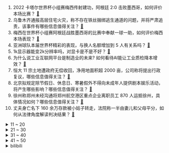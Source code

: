 1. 2022 卡塔尔世界杯小组赛梅西传射建功，阿根廷 2:0 击败墨西哥，如何评价本场比赛？ [:link:](https://www.zhihu.com/question/569025929)
2. 乌鲁木齐通报高层住宅火灾，称不存在铁丝捆绑逃生通道的问题，并将严肃追责，该事件有哪些信息值得关注？ [:link:](https://www.zhihu.com/question/568853360)
3. 梅西在世界杯小组赛阿根廷战胜墨西哥的比赛中奉献一球一助，如何评价梅西本场表现？ [:link:](https://www.zhihu.com/question/569109831)
4. 亚洲球队本届世界杯精彩的表现，与换人名额增加到 5 人有关系吗？ [:link:](https://www.zhihu.com/question/568943274)
5. 1k显示器能变2k分辨率吗，对显卡是不是不好？ [:link:](https://www.zhihu.com/question/503903859)
6. 为什么说工业互联网平台是制造业的未来? 如何看待AI能让工业质检降本增效？ [:link:](https://www.zhihu.com/question/568979533)
7. 恒大 11 宗土地遭政府无偿收回，净用地面积超 2000 亩，公司称将提出行政复议，哪些信息值得关注？ [:link:](https://www.zhihu.com/question/568782887)
8. 北京拟规定除节假日、休息日、寒暑假外不得向未成年人提供剧本娱乐活动，将产生哪些影响？哪些信息值得关注？ [:link:](https://www.zhihu.com/question/568590920)
9. 徐州称郑州未经沟通将郑州航空港区重点企业离职员工 870 人运抵徐州，具体情况如何？哪些信息值得关注？ [:link:](https://www.zhihu.com/question/568965799)
10. 丈夫身亡名下 160 余万存款被小姑子转走，法院称一半由妻儿和父母平分，如何从法律角度解读判决结果？ [:link:](https://www.zhihu.com/question/568972819)
<details>
<summary>11 ~ 20</summary>

11. 2022 年卡塔尔世界杯小组赛姆巴佩梅开二度，法国 2:1 丹麦提前出线，如何评价这场比赛？ [:link:](https://www.zhihu.com/question/567615854)
12. 欧盟要求美国停止歧视做法，公平对待欧洲企业，否则将视情采取应对措施，欧美此番争端会否演变为贸易战？ [:link:](https://www.zhihu.com/question/568975379)
13. 室友们熬夜看世界杯，但我不感兴趣，影响我休息了怎么办？ [:link:](https://www.zhihu.com/question/568180928)
14. 加拿大驻华大使馆官员旁听了吴亦凡一审判决，吴亦凡被驱逐后是否还会被当地审判？加拿大的法律是如何规定的？ [:link:](https://www.zhihu.com/question/568797859)
15. 多地上线官方房产租售平台，将给房产交易市场带来哪些改变？对房产中介行业有何影响？ [:link:](https://www.zhihu.com/question/568998468)
16. 乌克兰全境进入停电状态，当地老百姓如何看待来自俄罗斯的“冬天的惩罚”？ [:link:](https://www.zhihu.com/question/568424194)
17. 张兰称每天直播 10 小时渡难关，欲与汪小菲圆上市梦，还表示麻六记不轻易融资，如何看待这个说法？ [:link:](https://www.zhihu.com/question/568753102)
18. 刘强东批评高管讲故事太多，谈成本、效率、体验太少，如何看待这一发言？ [:link:](https://www.zhihu.com/question/568600627)
19. 男生冬季穿搭有什么技巧，有哪些单品推荐？ [:link:](https://www.zhihu.com/question/568018187)
20. 日本队世界杯爆冷战胜德国，《足球小将》剧情走进现实，如何看待这部漫画对日本足球发展的影响？ [:link:](https://www.zhihu.com/question/568554764)
</details>
<details>
<summary>21 ~ 30</summary>

21. 如果给你六千万，代价是余生都看不见月亮，你会答应吗？ [:link:](https://www.zhihu.com/question/444969517)
22. 湖南蓝码上线 1 天被取消，当地疾控中心称对外省来返人员弹窗提醒，如何看待此事件？ [:link:](https://www.zhihu.com/question/568980788)
23. 为什么去图书馆学习效率会更高? [:link:](https://www.zhihu.com/question/565020611)
24. 骨传导耳机值得买吗？ [:link:](https://www.zhihu.com/question/308304327)
25. 粒子的位置和动量不能同时测出，以上帝视角来看，那么粒子在同一时刻存在具体的位置和动量吗？ [:link:](https://www.zhihu.com/question/558619466)
26. 台海军一艘登陆艇因「舱内进水」沉没，事故除天气原因外是否有人为疏忽？目前调查情况如何？ [:link:](https://www.zhihu.com/question/568761614)
27. 为什么小说在文学中的地位这么高？为什么很多时候谈起世界文学名著的时候想到的大多都是小说？ [:link:](https://www.zhihu.com/question/474022698)
28. 骑兵的战略移动能力真的很差吗？ [:link:](https://www.zhihu.com/question/568159220)
29. 足球迷们觉得哪场足球比赛值得拍成电影？ [:link:](https://www.zhihu.com/question/566825974)
30. 你有什么建议给女孩子吗? [:link:](https://www.zhihu.com/question/386853992)
</details>
<details>
<summary>31 ~ 40</summary>

31. 如何看待汤唯凭借《分手的决心》获得第 43 届韩国青龙电影奖影后，成为首个获奖的外国人？ [:link:](https://www.zhihu.com/question/568835101)
32. 想要面部紧致提升，可以用什么办法？ [:link:](https://www.zhihu.com/question/67486244)
33. 必胜客到底是西餐还是快餐？ [:link:](https://www.zhihu.com/question/316255812)
34. 美国前财政部长萨默斯建议拜登「少给中国紧螺丝，多给美国松绑」，如何理解这一表态？ [:link:](https://www.zhihu.com/question/568788801)
35. 求大神们推荐！6000-7000推荐哪些笔记本电脑？ [:link:](https://www.zhihu.com/question/557643408)
36. 柯南剧场版「名侦探柯南：黑铁的鱼影」2023 年 4 月 14 日上映，你对此有何期待？ [:link:](https://www.zhihu.com/question/568812335)
37. 中国国家男子足球队原主教练李铁涉嫌严重违法，正接受监察调查，哪些信息值得关注？ [:link:](https://www.zhihu.com/question/568954495)
38. 新加坡会成为亚洲最大金融中心吗? [:link:](https://www.zhihu.com/question/567622246)
39. 厄瓜多尔允许学生停课看比赛，当地政府称此举可增强民族自豪感，如何评价厄瓜多尔对足球的重视程度? [:link:](https://www.zhihu.com/question/568956429)
40. 2022 年卡塔尔世界杯小组赛澳大利亚 1:0 小胜突尼斯，如何评价本场比赛？ [:link:](https://www.zhihu.com/question/568997062)
</details>
<details>
<summary>41 ~ 50</summary>

41. 室友哪些不该看的东西被你无意之间看到了？ [:link:](https://www.zhihu.com/question/333250627)
42. 2022 年卡塔尔世界杯小组赛莱万传射建功，波兰 2:0 击败沙特，如何评价本场比赛？ [:link:](https://www.zhihu.com/question/569008672)
43. 新疆表示防疫要力戒简单化、「一刀切」、层层加码等做法，哪些信息需要关注？ [:link:](https://www.zhihu.com/question/569020639)
44. 媒体评吴亦凡案宣判，「别在流量中丧失做人底线」，哪些信息值得关注？ [:link:](https://www.zhihu.com/question/568799872)
45. 如何看待河南回应 7 万吨蔬菜滞销，称「对层层加码问题，进行专项治理」？ [:link:](https://www.zhihu.com/question/568991936)
46. 有哪些事情你长大了后才知道？ [:link:](https://www.zhihu.com/question/392785137)
47. 如何看待美国 FCC 禁止华为和中兴等五家中企在美销售设备，声称「对国家安全构成不可接受的风险」？ [:link:](https://www.zhihu.com/question/568956706)
48. 王兴回应腾讯抛售美团股份，将在战略和运营上与腾讯保持合作，哪些信息值得关注? [:link:](https://www.zhihu.com/question/568831623)
49. 长途骑行的魅力体现在哪些地方？ [:link:](https://www.zhihu.com/question/566975681)
50. 与人讲道理最终会变成争论是怎么回事？ [:link:](https://www.zhihu.com/question/556719841)
</details><details>
<summary>bilibili</summary>

1. 无屏风表演《口技》还原文言文 ！！！ [:link:](//www.bilibili.com/video/BV1JD4y1e7Q4)
2. 羊村（2） [:link:](//www.bilibili.com/video/BV1yG4y1R7aA)
3. 这可能是我这辈子距离梅西最近的一次 [:link:](//www.bilibili.com/video/BV1qR4y1o7WW)
4. 疯油精，全款拿下 [:link:](//www.bilibili.com/video/BV1ZM411r7n7)
5. 店里卖1588的招牌菜，自己在家做，居然只花了。。。 [:link:](//www.bilibili.com/video/BV17M411r7Sc)
6. 《原神》3.3版本PV：「六入尽明，诸相皆无」 [:link:](//www.bilibili.com/video/BV12K411975v)
7. 密室员工:“放心，我很敬业的” [:link:](//www.bilibili.com/video/BV13W4y1s7Y6)
8. 当 代 热 门 网 络 视 频 现 状 [:link:](//www.bilibili.com/video/BV1Mg411i7K6)
9. 如此敏感 [:link:](//www.bilibili.com/video/BV1X14y1J72p)
10. 一个小女孩不慎食用了96颗大麻软糖，这是她的大脑发生的变化 [:link:](//www.bilibili.com/video/BV1fg411v7fL)
<details>
<summary>11 ~ 20</summary>

11. 男友在你面前VS男友在闺蜜面前 [:link:](//www.bilibili.com/video/BV1Q44y1X7hb)
12. 「世界的名字」——布洛妮娅「真理之律者」角色预告 [:link:](//www.bilibili.com/video/BV1r841177nX)
13. 中式rap [:link:](//www.bilibili.com/video/BV1mW4y1W7XH)
14. 加价之王惨败！丰田埃尔法对撞岚图梦想家 [:link:](//www.bilibili.com/video/BV11P411u7bK)
15. 挑战成为一只世界杯吉祥物 [:link:](//www.bilibili.com/video/BV1r841177sG)
16. 卡琳娜大型玩火现场！内含想删社死镜头，学会的第一个谐音梗竟是“紫腚大火”？ [:link:](//www.bilibili.com/video/BV1hM411r7Z5)
17. 下次就算泥塘里有黄金～我都不下去摸了！ [:link:](//www.bilibili.com/video/BV1tD4y1s7SE)
18. 国足：最终还是我一个人扛下了所有 [:link:](//www.bilibili.com/video/BV1U24y117fq)
19. ⚡反 向 广 告⚡ [:link:](//www.bilibili.com/video/BV14e4y1g7yD)
20. 既然父母没教育，那就交给我来教育 [:link:](//www.bilibili.com/video/BV1214y1J7TJ)
</details>
<details>
<summary>21 ~ 30</summary>

21. 男性可以娶4个老婆？想去卡塔尔打工？别再瞎吹这个石油帝国了！【洞察社会系列80】 [:link:](//www.bilibili.com/video/BV1TK411R7bN)
22. 小猫咪打架能有多上头？吃了暗亏的喵师傅，还爆了件“装备”！ [:link:](//www.bilibili.com/video/BV1f24y1C7Ms)
23. 头 号 洒 家 [:link:](//www.bilibili.com/video/BV1zg411p7Hp)
24. 乒乓球为什么不能被带上飞机？ [:link:](//www.bilibili.com/video/BV1ND4y1x74K)
25. 勇敢小狗 负重前行 [:link:](//www.bilibili.com/video/BV1j44y1X74L)
26. 知道自己火了后 卡塔尔小王子为国内网友录制了一条视频 [:link:](//www.bilibili.com/video/BV1Pv4y12779)
27. 狗熊岭之谜即将揭晓...就在2023春节！～ [:link:](//www.bilibili.com/video/BV1s841177nQ)
28. 破案了，回“6”的原因找到了 [:link:](//www.bilibili.com/video/BV1n24y1C7tG)
29. 这都是啥...？厕纸地狱！2023年1月新番导视！【泛式】 [:link:](//www.bilibili.com/video/BV1RW4y1H7hL)
30. 【warma】太恐怖了！才玩一下就天亮了 [:link:](//www.bilibili.com/video/BV1X3411f7jK)
</details>
<details>
<summary>31 ~ 40</summary>

31. 最炫原神风变装 [:link:](//www.bilibili.com/video/BV1n24y1C7Kj)
32. 人类靠什么，才能大规模走出地球？【奇怪的知识】 [:link:](//www.bilibili.com/video/BV1nG4y1d7yt)
33. 未成年人沉迷游戏得到解决：不再玩游戏，而是看短视频 [:link:](//www.bilibili.com/video/BV1FP4y1d7EH)
34. 女声开口惊艳!!校园神级合唱《我用什么把你留住》所以生命璀璨如歌 [:link:](//www.bilibili.com/video/BV1fe4y1p7Co)
35. 坏消息：乱剪  好消息：乱到极致 [:link:](//www.bilibili.com/video/BV1N8411777V)
36. 今年冬天吃烤地瓜了吗 [:link:](//www.bilibili.com/video/BV16M411r7Z7)
37. 太惊艳了！终于见到真正的四水归堂了，场景真的太美了，佩服古人的智慧 [:link:](//www.bilibili.com/video/BV1eR4y1o7zf)
38. 我收容了MC主世界的所有BOSS！！！ [:link:](//www.bilibili.com/video/BV1aP4y1X7XU)
39. 我们飞了10000公里！探秘巴黎地标，埃菲尔铁塔餐厅！ [:link:](//www.bilibili.com/video/BV1wP411u747)
40. 我带过的奇葩游客 [:link:](//www.bilibili.com/video/BV1J44y1X7dr)
</details>
<details>
<summary>41 ~ 50</summary>

41. 【医学博士】危急情况如何自救？I 这条视频关键时刻能救你一命 [:link:](//www.bilibili.com/video/BV1N84y1y7qz)
42. 这设计师脑洞是真大啊！ [:link:](//www.bilibili.com/video/BV1ig411i7e4)
43. 心情不平稳思维混乱想象力枯竭的时候  来试试布朗噪声的效果 [:link:](//www.bilibili.com/video/BV1c14y1p7tG)
44. “仅此四十六分四十秒，究竟怎样的结局才能配上这一路颠沛流离” [:link:](//www.bilibili.com/video/BV1q44y1X7rj)
45. 【危机合约#11】全网首杀 赝波行动登顶36  锐眼破虚浪 飞雪凝赝波 [:link:](//www.bilibili.com/video/BV1x8411L7i6)
46. 是的，我有个破吉尼斯世界纪录的朋友了（下集） [:link:](//www.bilibili.com/video/BV1dv4y117j7)
47. 求求了, 中国学生别再这么写英语啦! | 英语写作常见问题 | 提高英文写作TIPS [:link:](//www.bilibili.com/video/BV1rK411d7mb)
48. cheems，变的是你嘴里的味觉 [:link:](//www.bilibili.com/video/BV1cK411o7WC)
49. 鲲鲲进击世界杯 [:link:](//www.bilibili.com/video/BV1ng411v7ZM)
50. 我又找了一堆UP重考科目二，公布成绩的时候我震惊了... [:link:](//www.bilibili.com/video/BV18P411u7Xa)
</details>
<details>
<summary>51 ~ 60</summary>

51. 我的世界：矛盾的佛系种子，啥也没有，但又好像什么都有 [:link:](//www.bilibili.com/video/BV1WM411k7Gq)
52. 若把你比作歌 [:link:](//www.bilibili.com/video/BV1uY411Z7yL)
53. 没拍下来后悔一辈子，是时候展示真正技术，说了外面禁止使用魔法#满级人类 #高能瞬间 [:link:](//www.bilibili.com/video/BV1QP411M7Qk)
54. 被唢呐送走的“日本神曲”，唢呐一响当场去世，网友：把布盖上 [:link:](//www.bilibili.com/video/BV1Y3411f75P)
55. 碟中谍中谍中谍... [:link:](//www.bilibili.com/video/BV1Ne4y1W7zh)
56. 80s赛博香港经典金曲！完整版·粤语复古《I Really Want to Stay At Your House》【赛博朋克：边缘行者】（合成器浪潮） [:link:](//www.bilibili.com/video/BV1j44y1X7zj)
57. 【特效熟】New Cydonia - Vox Akuma Cover【Vox Akuma/NIJISANJI EN】 [:link:](//www.bilibili.com/video/BV1qg411p7Sm)
58. 为了让大爷吃水果，我付出了多大的努力... [:link:](//www.bilibili.com/video/BV1xP4y1R7qz)
59. “这是有多么热爱足球呀，一张口就是满分作文！” [:link:](//www.bilibili.com/video/BV1SG4y1V7jz)
60. 【Zc故事】强 人 锁 男 [:link:](//www.bilibili.com/video/BV1GM411r7Va)
</details>
<details>
<summary>61 ~ 70</summary>

61. 看看大学生如何生活 [:link:](//www.bilibili.com/video/BV1Eg411p7iK)
62. 接小人退散螂宝 [:link:](//www.bilibili.com/video/BV1kR4y1o7jg)
63. 【阿斗】红袍女巫真实身份揭秘，看完不忍直视！ 美剧史诗巨作《权力的游戏》第20期 [:link:](//www.bilibili.com/video/BV1dK41197pk)
64. 极度治愈冰糖橘子，这样的砂糖橘你能炫几个？ [:link:](//www.bilibili.com/video/BV1k3411f7hm)
65. 萨克斯 猪！⚡猪！⚡侠！(本人) [:link:](//www.bilibili.com/video/BV1YK411d7wM)
66. 顶级饭店的糖醋排骨秘方，没想到这么简单！秘诀只有这2点！ [:link:](//www.bilibili.com/video/BV17e4y1g76f)
67. 终于说服小霉猫跳这个舞了 [:link:](//www.bilibili.com/video/BV13G4y1d7N8)
68. up的心情实在难以支撑起一个标题 [:link:](//www.bilibili.com/video/BV1U24y1y7Ey)
69. 是牛全责！ [:link:](//www.bilibili.com/video/BV1U841177Vz)
70. 【时长3小时】世界上最好听的50粤语歌曲，值得你单曲循环的50首经典粤语歌曲合集！ [:link:](//www.bilibili.com/video/BV1tv4y127ZC)
</details>
<details>
<summary>71 ~ 80</summary>

71. 求求你别玩假原神了！这才是真原神！草神逆袭！ [:link:](//www.bilibili.com/video/BV1v84y1r7sR)
72. 世界观CG | 《猫咪公寓2》公测正式定档12月15日！ [:link:](//www.bilibili.com/video/BV1114y1J7qH)
73. 切 尔 西 捉 鸡 大 队 [:link:](//www.bilibili.com/video/BV1WR4y1o71r)
74. 卡塔尔世界杯“表情包王子”用中文感谢中国网友 [:link:](//www.bilibili.com/video/BV1nR4y1Z7FX)
75. 篮球，也需要时刻注意优雅！ [:link:](//www.bilibili.com/video/BV12R4y1o7JR)
76. 改装300台机器人，保安大队成立！ [:link:](//www.bilibili.com/video/BV1GP411u79V)
77. 绝了！好吃到爆！【肥牛白菜千层锅】一锅鲜到眉毛掉！ [:link:](//www.bilibili.com/video/BV1kW4y1H77k)
78. 当整个鬼畜区穿上切尔西 [:link:](//www.bilibili.com/video/BV1fv4y117mA)
79. 预算十元，十道打工族必备月末贫穷料理，拮据的日子我要放开吃 [:link:](//www.bilibili.com/video/BV1fY411R7qm)
80. 在？随个份子？（当我的好兄弟在我的婚礼上顺便结了个婚） [:link:](//www.bilibili.com/video/BV1WR4y1Z7R5)
</details>
<details>
<summary>81 ~ 90</summary>

81. 刘庸尝试意大利牛排和香肠 [:link:](//www.bilibili.com/video/BV1QW4y1H7hW)
82. 【汪小菲大s骂战后续】走向逐渐离奇，up活活看傻 [:link:](//www.bilibili.com/video/BV1Re4y1p7pW)
83. 见过官方开挂的游戏吗？ [:link:](//www.bilibili.com/video/BV1yR4y1Z7nM)
84. 当你有个年龄差很大的哥哥 [:link:](//www.bilibili.com/video/BV1v44y1D7W4)
85. 猫德学院回访记-两撮毛（算不算最美逆袭猫呢） [:link:](//www.bilibili.com/video/BV12Y411R7tT)
86. 日本足球的胜利，让人反思中国足球的问题 [:link:](//www.bilibili.com/video/BV1XP411M7fj)
87. 烤肉用的硅油纸会致癌？ [:link:](//www.bilibili.com/video/BV17d4y1t7Qt)
88. 听说我要去上班b站连夜多安排了俩保安 [:link:](//www.bilibili.com/video/BV1884y1C7bA)
89. 警花测评：警用电击枪威力有多大？一米八小伙的腿都软了？ [:link:](//www.bilibili.com/video/BV1AP411u7Xj)
90. ⚡️监 狱 哥 哥⚡️ [:link:](//www.bilibili.com/video/BV1e8411L7CH)
</details>
<details>
<summary>91 ~ 100</summary>

91. 法律咨询，5块一次 [:link:](//www.bilibili.com/video/BV1y44y1X7K2)
92. 蓝色妖姬竟然也是ikun [:link:](//www.bilibili.com/video/BV1Fd4y1t7r8)
93. 我发音不标准，你看字幕就好！ [:link:](//www.bilibili.com/video/BV1PP411u7Jm)
94. 耗时两年，总计十万字！深度解读《空之境界》全集！ [:link:](//www.bilibili.com/video/BV1uW4y1s7zN)
95. 《功能型饮料》 [:link:](//www.bilibili.com/video/BV1ig411i7PZ)
96. 德军即将拥有核武器？燕子小队：无所谓，我会出手 [:link:](//www.bilibili.com/video/BV1ag411p7Ze)
97. 骑行川西，大白天看到五只狼和一群秃鹫，有点害怕找了个铁皮房扎营 [:link:](//www.bilibili.com/video/BV1iG4y1d7xt)
98. “掩于冰点下的极致浪漫”-《ℬℴ𝓇𝓃 𝒶 𝒮𝓉𝓇𝒶𝓃ℊℯ𝓇》 [:link:](//www.bilibili.com/video/BV16P411u7gK)
99. 【36氪】为什么我们看病花了这么多钱，医院依旧不挣钱？ [:link:](//www.bilibili.com/video/BV1RK411d7KD)
100. 越杀369：你3级就越我防御塔的啊？真的假的？啊！！ [:link:](//www.bilibili.com/video/BV17P4y1R7Sx)
</details></details>